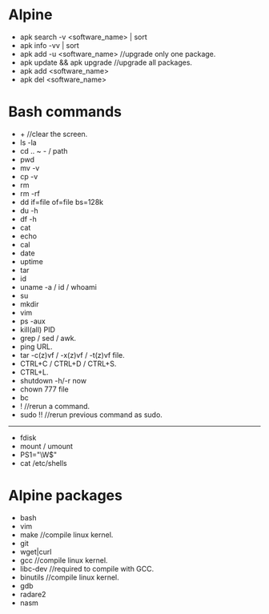 # Alpine

* apk search -v <software_name> | sort
* apk info -vv | sort
* apk add -u <software_name> //upgrade only one package.
* apk update && apk upgrade //upgrade all packages.
* apk add <software_name>
* apk del <software_name>


# Bash commands

* <CTRL>+<L> //clear the screen.
* ls -la
* cd .. ~ - / path
* pwd
* mv -v
* cp -v
* rm
* rm -rf
* dd if=file of=file bs=128k
* du -h
* df -h
* cat
* echo
* cal
* date
* uptime
* tar
* id
* uname -a / id / whoami
* su
* mkdir
* vim
* ps -aux
* kill(all) PID
* grep / sed / awk.
* ping URL.
* tar -c(z)vf / -x(z)vf / -t(z)vf file.
* CTRL+C / CTRL+D / CTRL+S.
* CTRL+L.
* shutdown -h/-r now
* chown 777 file
* bc
* !<COMMAND-STRING> //rerun a command.
* sudo !! //rerun previous command as sudo.
----------
* fdisk
* mount / umount
* PS1="\W\$"
* cat /etc/shells


# Alpine packages

* bash
* vim
* make //compile linux kernel.
* git
* wget|curl
* gcc //compile linux kernel.
* libc-dev //required to compile with GCC.
* binutils //compile linux kernel.
* gdb
* radare2
* nasm


